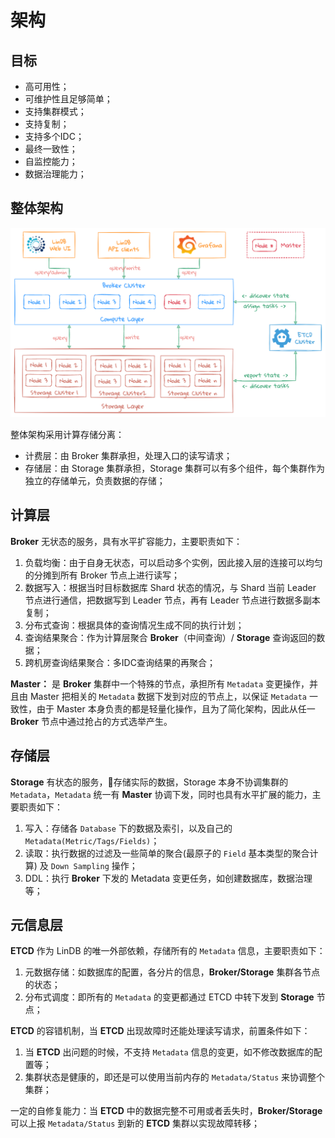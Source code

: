 # 架构

## 目标

- 高可用性；
- 可维护性且足够简单；
- 支持集群模式；
- 支持复制；
- 支持多个IDC；
- 最终一致性；
- 自监控能力；
- 数据治理能力；

## 整体架构

![architecture](../../assets/images/design/architecture.png)

整体架构采用计算存储分离：
- 计费层：由 Broker 集群承担，处理入口的读写请求；
- 存储层：由 Storage 集群承担，Storage 集群可以有多个组件，每个集群作为独立的存储单元，负责数据的存储；

## 计算层

**Broker** 无状态的服务，具有水平扩容能力，主要职责如下：

1. 负载均衡：由于自身无状态，可以启动多个实例，因此接入层的连接可以均匀的分摊到所有 Broker 节点上进行读写；
2. 数据写入：根据当时目标数据库 Shard 状态的情况，与 Shard 当前 Leader 节点进行通信，把数据写到 Leader 节点，再有 Leader 节点进行数据多副本复制；
3. 分布式查询：根据具体的查询情况生成不同的执行计划；
4. 查询结果聚合：作为计算层聚合 **Broker**（中间查询）/ **Storage** 查询返回的数据；
5. 跨机房查询结果聚合：多IDC查询结果的再聚合；

**Master：** 是 **Broker** 集群中一个特殊的节点，承担所有 `Metadata` 变更操作，并且由 Master 把相关的 `Metadata` 数据下发到对应的节点上，以保证 `Metadata` 一致性，由于 Master 本身负责的都是轻量化操作，且为了简化架构，因此从任一 **Broker** 节点中通过抢占的方式选举产生。

## 存储层

**Storage** 有状态的服务，存储实际的数据，Storage 本身不协调集群的 `Metadata`，`Metadata` 统一有 **Master** 协调下发，同时也具有水平扩展的能力，主要职责如下：

1. 写入：存储各 `Database` 下的数据及索引，以及自己的 `Metadata(Metric/Tags/Fields)`；
2. 读取：执行数据的过滤及一些简单的聚合(最原子的 `Field` 基本类型的聚合计算) 及 `Down Sampling` 操作；
3. DDL：执行 **Broker** 下发的 Metadata 变更任务，如创建数据库，数据治理等；

## 元信息层

**ETCD** 作为 LinDB 的唯一外部依赖，存储所有的 `Metadata` 信息，主要职责如下：

1. 元数据存储：如数据库的配置，各分片的信息，**Broker/Storage** 集群各节点的状态；
2. 分布式调度：即所有的 `Metadata` 的变更都通过 ETCD 中转下发到 **Storage** 节点；

**ETCD** 的容错机制，当 **ETCD** 出现故障时还能处理读写请求，前置条件如下：

1. 当 **ETCD** 出问题的时候，不支持 `Metadata` 信息的变更，如不修改数据库的配置等；
2. 集群状态是健康的，即还是可以使用当前内存的 `Metadata/Status` 来协调整个集群；

一定的自修复能力：当 **ETCD** 中的数据完整不可用或者丢失时，**Broker/Storage** 可以上报 `Metadata/Status` 到新的 **ETCD** 集群以实现故障转移；